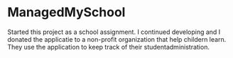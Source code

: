 # ManagedMySchool

Started this project as a school assignment. I continued developing and I donated the applicatie to a non-profit organization 
that help childern learn. They use the application to keep track of their studentadministration.
